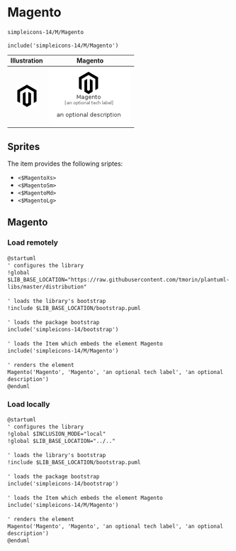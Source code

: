 # Magento


```text
simpleicons-14/M/Magento
```

```text
include('simpleicons-14/M/Magento')
```



| Illustration | Magento |
| :---: | :---: |
| ![illustration for Illustration](../../simpleicons-14/M/Magento.png) | ![illustration for Magento](../../simpleicons-14/M/Magento.Local.png) |



## Sprites
The item provides the following sriptes:

- `<$MagentoXs>`
- `<$MagentoSm>`
- `<$MagentoMd>`
- `<$MagentoLg>`





## Magento

### Load remotely
```plantuml
@startuml
' configures the library
!global $LIB_BASE_LOCATION="https://raw.githubusercontent.com/tmorin/plantuml-libs/master/distribution"

' loads the library's bootstrap
!include $LIB_BASE_LOCATION/bootstrap.puml

' loads the package bootstrap
include('simpleicons-14/bootstrap')

' loads the Item which embeds the element Magento
include('simpleicons-14/M/Magento')

' renders the element
Magento('Magento', 'Magento', 'an optional tech label', 'an optional description')
@enduml
```

### Load locally
```plantuml
@startuml
' configures the library
!global $INCLUSION_MODE="local"
!global $LIB_BASE_LOCATION="../.."

' loads the library's bootstrap
!include $LIB_BASE_LOCATION/bootstrap.puml

' loads the package bootstrap
include('simpleicons-14/bootstrap')

' loads the Item which embeds the element Magento
include('simpleicons-14/M/Magento')

' renders the element
Magento('Magento', 'Magento', 'an optional tech label', 'an optional description')
@enduml
```


